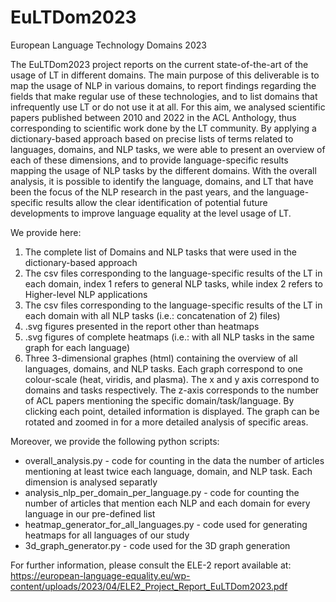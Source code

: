 # EuLTDom2023
European Language Technology Domains 2023

The EuLTDom2023 project reports on the current state-of-the-art of the usage of LT in different domains. The main purpose of this deliverable is to map the usage of NLP in various domains, to report findings regarding the fields that make regular use of these technologies, and to list domains that infrequently use LT or do not use it at all. For this aim, we analysed scientific papers published between 2010 and 2022 in the ACL Anthology, thus corresponding to scientific work done by the LT community. By applying a dictionary-based approach based on precise lists of terms related to languages, domains, and NLP tasks, we were able to present an overview of each of these dimensions, and to provide language-specific results mapping the usage of NLP tasks by the different domains. With the overall analysis, it is possible to identify the language, domains, and LT that have been the focus of the NLP research in the past years, and the language-specific results allow the clear identification of potential future developments to improve language equality at the level usage of LT. 

We provide here:
  1) The complete list of Domains and NLP tasks that were used in the dictionary-based approach
  2) The csv files corresponding to the language-specific results of the LT in each domain, index 1 refers to general NLP tasks, while index 2 refers to Higher-level NLP applications
  3) The csv files corresponding to the language-specific results of the LT in each domain with all NLP tasks (i.e.: concatenation of 2) files)
  4) .svg figures presented in the report other than heatmaps
  5) .svg figures of complete heatmaps (i.e.: with all NLP tasks in the same graph for each language)
  6) Three 3-dimensional graphes (html) containing the overview of all languages, domains, and NLP tasks. Each graph correspond to one colour-scale (heat, viridis, and plasma). The x and y axis correspond to domains and tasks respectively. The z-axis corresponds to the number of ACL papers mentioning the specific domain/task/language. By clicking each point, detailed information is displayed. The graph can be rotated and zoomed in for a more detailed analysis of specific areas.

Moreover, we provide the following python scripts:
- overall_analysis.py - code for counting in the data the number of articles mentioning at least twice each language, domain, and NLP task. Each dimension is analysed separatly
- analysis_nlp_per_domain_per_language.py - code for counting the number of articles that mention each NLP and each domain for every language in our pre-defined list
- heatmap_generator_for_all_languages.py - code used for generating heatmaps for all languages of our study
- 3d_graph_generator.py - code used for the 3D graph generation

For further information, please consult the ELE-2 report available at: 
https://european-language-equality.eu/wp-content/uploads/2023/04/ELE2_Project_Report_EuLTDom2023.pdf
